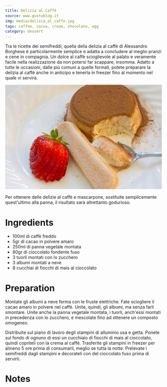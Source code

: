 ```yaml
---
title: Delizia al Caffé
source: www.gustoblog.it
img: media/delizia_al_caffe.jpg
tags: coffee, cocoa, cream, chocolate, egg
category: dessert
---
```


Tra le ricette dei semifreddi, quella della delizia al caffè di Alessandro Borghese è particolarmente semplice e adatta a concludere al meglio pranzi e cene in compagnia. Un dolce al caffè scioglievole al palato e veramente facile nella realizzazione da non potersi far scappare, insomma. Adatto a tutte le occasioni, dalle più comuni a quelle formali, potete preparare la delizia al caffè anche in anticipo e tenerla in freezer fino al momento nel quale vi servirà.

![Delizia al Caffé](media/delizia_al_caffe.jpg)

Per ottenere delle delizie al caffè e mascarpone, sostituite semplicemente quest'ultimo alla panna, il risultato sarà altrettanto godurioso. 

Ingredients
===========

* 100ml di caffè freddo
* 5gr di cacao in polvere amaro
* 250ml di panna vegetale montata
* 80gr di cioccolato fondente fuso
* 3 tuorli montati con lo zucchero
* 3 albumi montati a neve
* 8 cucchiai di fiocchi di mais al cioccolato

Preparation
===========

Montate gli albumi a neve ferma con le fruste elettriche. Fate sciogliere il cacao amaro in polvere nel caffè. Unite, quindi, gli albumi, ma senza farli smontare. Unite anche la panna vegetale montata, i tuorli, anch'essi montati in precedenza con lo zucchero, e mescolate fino ad ottenere un composto omogeneo.

Distribuite sul piano di lavoro degli stampini di alluminio usa e getta. Ponete sul fondo di ognuno di essi un cucchiaio di fiocchi di mais al cioccolato, quindi copriteli con la crema al caffè. Trasferite gli stampini in freezer per almeno 5 ore prima di consumarli, meglio se tutta la notte. Prelevate i semifreddi dagli stampini e decorateli con del cioccolato fuso prima di servirli. 

Notes
=====
